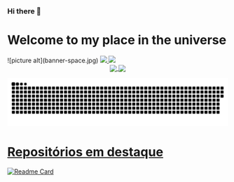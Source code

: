 ### Hi there 👋

<!--
**paivagio/paivagio** is a ✨ _special_ ✨ repository because its `README.md` (this file) appears on your GitHub profile.

Here are some ideas to get you started:

- 🔭 I’m currently working on ...
- 🌱 I’m currently learning ...
- 👯 I’m looking to collaborate on ...
- 🤔 I’m looking for help with ...
- 💬 Ask me about ...
- 📫 How to reach me: ...
- 😄 Pronouns: ...
- ⚡ Fun fact: ...
-->

<h1>Welcome to my place in the universe</h1>
![picture alt](banner-space.jpg)

<a href="https://github.com/paivagio">
  <img src="https://img.shields.io/github/followers/paivagio">
</a>
<a href="https://github.com/paivagio">
   <img src="https://komarev.com/ghpvc/?username=paivagio">
</a>

<div align="center"> 
  <a href="https://github.com/paivagio">
  <img height="167em" align="center" src="https://github-readme-stats.vercel.app/api?username=paivagio&show_icons=true&theme=midnight-purple&include_all_commits=true&count_private=true"/>
   <img height="167em" align="center" src="https://github-readme-stats.vercel.app/api/top-langs/?username=paivagio&layout=compact&theme=midnight-purple&exclude_repo=CliNTREc-Interface"/>
  

  ![Snake animation](https://github.com/paivagio/paivagio/blob/output/github-contribution-grid-snake.svg)
</div>
  
<h1> Repositórios em destaque </h1>

[![Readme Card](https://github-readme-stats.vercel.app/api/pin/?username=paivagio&repo=CliNTREc&theme=midnight-purple)](https://github.com/paivagio/CliNTREc)

